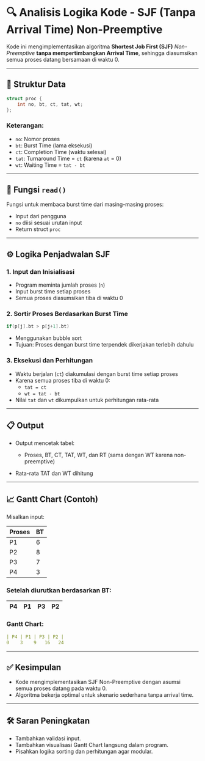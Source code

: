 # 🔍 Analisis Logika Kode - SJF (Tanpa Arrival Time) Non-Preemptive

Kode ini mengimplementasikan algoritma **Shortest Job First (SJF)** _Non-Preemptive_ **tanpa mempertimbangkan Arrival Time**, sehingga diasumsikan semua proses datang bersamaan di waktu 0.

---

## 🧱 Struktur Data

```c
struct proc {
    int no, bt, ct, tat, wt;
};
```

### Keterangan:
- `no`: Nomor proses
- `bt`: Burst Time (lama eksekusi)
- `ct`: Completion Time (waktu selesai)
- `tat`: Turnaround Time = `ct` (karena `at` = 0)
- `wt`: Waiting Time = `tat - bt`

---

## 🧩 Fungsi `read()`

Fungsi untuk membaca burst time dari masing-masing proses:
- Input dari pengguna
- `no` diisi sesuai urutan input
- Return struct `proc`

---

## ⚙️ Logika Penjadwalan SJF

### 1. Input dan Inisialisasi
- Program meminta jumlah proses (`n`)
- Input burst time setiap proses
- Semua proses diasumsikan tiba di waktu 0

### 2. Sortir Proses Berdasarkan Burst Time
```c
if(p[j].bt > p[j+1].bt)
```
- Menggunakan bubble sort
- Tujuan: Proses dengan burst time terpendek dikerjakan terlebih dahulu

### 3. Eksekusi dan Perhitungan
- Waktu berjalan (`ct`) diakumulasi dengan burst time setiap proses
- Karena semua proses tiba di waktu 0:
  - `tat = ct`
  - `wt = tat - bt`
- Nilai `tat` dan `wt` dikumpulkan untuk perhitungan rata-rata

---

## 📋 Output

- Output mencetak tabel:
  - Proses, BT, CT, TAT, WT, dan RT (sama dengan WT karena non-preemptive)

- Rata-rata TAT dan WT dihitung

---

## 📈 Gantt Chart (Contoh)

Misalkan input:

| Proses | BT |
|--------|----|
| P1     | 6  |
| P2     | 8  |
| P3     | 7  |
| P4     | 3  |

### Setelah diurutkan berdasarkan BT:
| P4 | P1 | P3 | P2 |
|----|----|----|----|

### Gantt Chart:
```yaml
| P4 | P1 | P3 | P2 |
0    3    9   16   24
```

---

## ✅ Kesimpulan

- Kode mengimplementasikan SJF Non-Preemptive dengan asumsi semua proses datang pada waktu 0.
- Algoritma bekerja optimal untuk skenario sederhana tanpa arrival time.

---

## 🛠️ Saran Peningkatan
- Tambahkan validasi input.
- Tambahkan visualisasi Gantt Chart langsung dalam program.
- Pisahkan logika sorting dan perhitungan agar modular.
